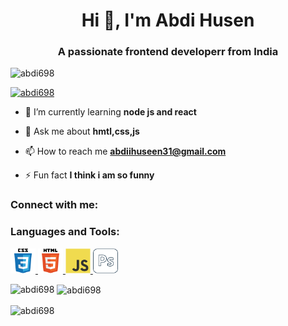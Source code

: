 <h1 align="center">Hi 👋, I'm Abdi Husen</h1>
<h3 align="center">A passionate frontend developerr from India</h3>

<p align="left"> <img src="https://komarev.com/ghpvc/?username=abdi698&label=Profile%20views&color=0e75b6&style=flat" alt="abdi698" /> </p>

<p align="left"> <a href="https://github.com/ryo-ma/github-profile-trophy"><img src="https://github-profile-trophy.vercel.app/?username=abdi698" alt="abdi698" /></a> </p>

- 🌱 I’m currently learning **node js and react**

- 💬 Ask me about **hmtl,css,js**

- 📫 How to reach me **abdiihuseen31@gmail.com**

- ⚡ Fun fact **I think i am so funny**

<h3 align="left">Connect with me:</h3>
<p align="left">
</p>

<h3 align="left">Languages and Tools:</h3>
<p align="left"> <a href="https://www.w3schools.com/css/" target="_blank" rel="noreferrer"> <img src="https://raw.githubusercontent.com/devicons/devicon/master/icons/css3/css3-original-wordmark.svg" alt="css3" width="40" height="40"/> </a> <a href="https://www.w3.org/html/" target="_blank" rel="noreferrer"> <img src="https://raw.githubusercontent.com/devicons/devicon/master/icons/html5/html5-original-wordmark.svg" alt="html5" width="40" height="40"/> </a> <a href="https://developer.mozilla.org/en-US/docs/Web/JavaScript" target="_blank" rel="noreferrer"> <img src="https://raw.githubusercontent.com/devicons/devicon/master/icons/javascript/javascript-original.svg" alt="javascript" width="40" height="40"/> </a> <a href="https://www.photoshop.com/en" target="_blank" rel="noreferrer"> <img src="https://raw.githubusercontent.com/devicons/devicon/master/icons/photoshop/photoshop-line.svg" alt="photoshop" width="40" height="40"/> </a> </p>

<p><img align="left" src="https://github-readme-stats.vercel.app/api/top-langs?username=abdi698&show_icons=true&locale=en&layout=compact" alt="abdi698" /></p>

<p>&nbsp;<img align="center" src="https://github-readme-stats.vercel.app/api?username=abdi698&show_icons=true&locale=en" alt="abdi698" /></p>

<p><img align="center" src="https://github-readme-streak-stats.herokuapp.com/?user=abdi698&" alt="abdi698" /></p>
